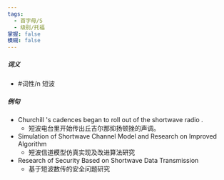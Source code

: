 ```yaml
---
tags:
  - 首字母/S
  - 级别/托福
掌握: false
模糊: false
---
```

##### 词义
- #词性/n  短波
##### 例句
- Churchill 's cadences began to roll out of the shortwave radio .
	- 短波电台里开始传出丘吉尔那抑扬顿挫的声调。
- Simulation of Shortwave Channel Model and Research on Improved Algorithm
	- 短波信道模型仿真实现及改进算法研究
- Research of Security Based on Shortwave Data Transmission
	- 基于短波数传的安全问题研究
